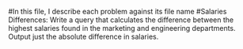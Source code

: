 #In this file, I describe each problem against its file name 
#Salaries Differences: Write a query that calculates the difference between the highest salaries found in the marketing and engineering departments. Output just the absolute difference in salaries.
